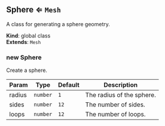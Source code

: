 <a name="Sphere"></a>

## Sphere ⇐ <code>Mesh</code>
A class for generating a sphere geometry.

**Kind**: global class  
**Extends**: <code>Mesh</code>  
<a name="new_Sphere_new"></a>

### new Sphere
Create a sphere.


| Param | Type | Default | Description |
| --- | --- | --- | --- |
| radius | <code>number</code> | <code>1</code> | The radius of the sphere. |
| sides | <code>number</code> | <code>12</code> | The number of sides. |
| loops | <code>number</code> | <code>12</code> | The number of loops. |

